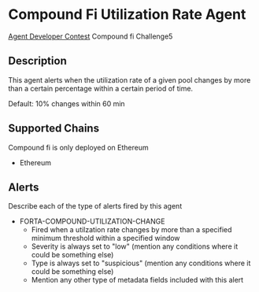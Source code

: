 # Compound Fi Utilization Rate Agent

[Agent Developer Contest](https://docs.forta.network/en/latest/contest1/) Compound fi Challenge5

## Description

This agent alerts when the utilization rate of a given pool changes by more than a certain percentage within a certain period of time.

Default: 10% changes within 60 min

## Supported Chains
Compound fi is only deployed on Ethereum

- Ethereum

## Alerts

Describe each of the type of alerts fired by this agent

- FORTA-COMPOUND-UTILIZATION-CHANGE
  - Fired when a utilzation rate changes by more than a specified minimum threshold within a specified window
  - Severity is always set to "low" (mention any conditions where it could be something else)
  - Type is always set to "suspicious" (mention any conditions where it could be something else)
  - Mention any other type of metadata fields included with this alert